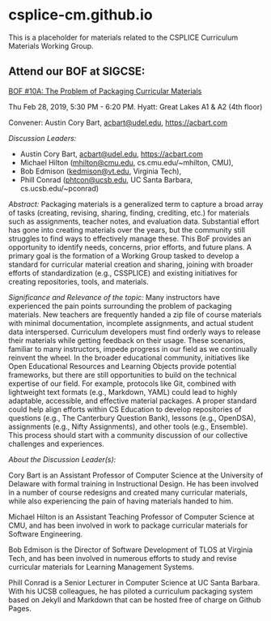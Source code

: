 # csplice-cm.github.io

This is a placeholder for materials related to the CSPLICE Curriculum Materials Working Group.

## Attend our BOF at SIGCSE: 

[BOF #10A: The Problem of Packaging Curricular Materials](https://whova.com/embedded/session/sigcs_201902/488558/)

Thu Feb 28, 2019, 5:30 PM - 6:20 PM.  Hyatt: Great Lakes A1 & A2 (4th floor)

Convener: Austin Cory Bart, acbart@udel.edu, https://acbart.com

*Discussion Leaders:* 
* Austin Cory Bart, acbart@udel.edu, https://acbart.com
* Michael Hilton (mhilton@cmu.edu, cs.cmu.edu/~mhilton, CMU), 
* Bob Edmison (kedmison@vt.edu, Virginia Tech), 
* Phill Conrad (phtcon@ucsb.edu, UC Santa Barbara, cs.ucsb.edu/~pconrad)


*Abstract:* Packaging materials is a generalized term to capture a broad array of tasks (creating,
revising, sharing, finding, crediting, etc.) for materials such as assignments, teacher notes, and
evaluation data. Substantial effort has gone into creating materials over the years, but the
community still struggles to find ways to effectively manage these. This BoF provides an
opportunity to identify needs, concerns, prior efforts, and future plans. A primary goal is the
formation of a Working Group tasked to develop a standard for curricular material creation and
sharing, joining with broader efforts of standardization (e.g., CSSPLICE) and existing initiatives
for creating repositories, tools, and materials.

*Significance and Relevance of the topic:* Many instructors have experienced the pain points
surrounding the problem of packaging materials. New teachers are frequently handed a zip file
of course materials with minimal documentation, incomplete assignments, and actual student
data interspersed. Curriculum developers must find orderly ways to release their materials while
getting feedback on their usage. These scenarios, familiar to many instructors, impede progress
in our field as we continually reinvent the wheel. In the broader educational community,
initiatives like Open Educational Resources and Learning Objects provide potential frameworks,
but there are still opportunities to build on the technical expertise of our field. For example,
protocols like Git, combined with lightweight text formats (e.g., Markdown, YAML) could lead to
highly adaptable, accessible, and effective material packages. A proper standard could help
align efforts within CS Education to develop repositories of questions (e.g., The Canterbury
Question Bank), lessons (e.g., OpenDSA), assignments (e.g., Nifty Assignments), and other
tools (e.g., Ensemble). This process should start with a community discussion of our collective
challenges and experiences.

*About the Discussion Leader(s):*

Cory Bart is an Assistant Professor of Computer Science
at the University of Delaware with formal training in Instructional Design. He has been involved
in a number of course redesigns and created many curricular materials, while also experiencing
the pain of having materials handed to him. 

Michael Hilton is an Assistant Teaching Professor of
Computer Science at CMU, and has been involved in work to package curricular materials for
Software Engineering. 

Bob Edmison is the Director of Software Development of TLOS at
Virginia Tech, and has been involved in numerous efforts to study and revise curricular
materials for Learning Management Systems. 

Phill Conrad is a Senior Lecturer in Computer
Science at UC Santa Barbara. With his UCSB colleagues, he has piloted a curriculum
packaging system based on Jekyll and Markdown that can be hosted free of charge on Github
Pages.
